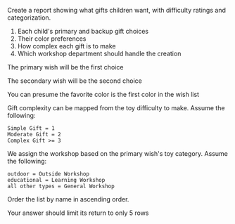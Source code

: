 Create a report showing what gifts children want, with difficulty ratings and categorization.

1. Each child's primary and backup gift choices
2. Their color preferences
3. How complex each gift is to make
4. Which workshop department should handle the creation

The primary wish will be the first choice

The secondary wish will be the second choice

You can presume the favorite color is the first color in the wish list

Gift complexity can be mapped from the toy difficulty to make. Assume the following:

    Simple Gift = 1
    Moderate Gift = 2
    Complex Gift >= 3
We assign the workshop based on the primary wish's toy category. Assume the following:

    outdoor = Outside Workshop
    educational = Learning Workshop
    all other types = General Workshop

Order the list by name in ascending order.

Your answer should limit its return to only 5 rows